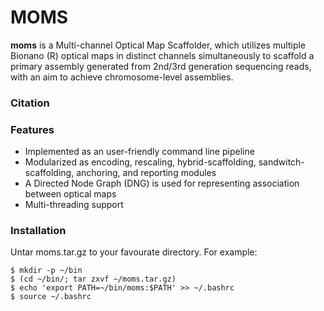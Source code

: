 MOMS
====

<b>moms</b> is a Multi-channel Optical Map Scaffolder, which utilizes multiple Bionano (R) optical maps in distinct channels simultaneously to scaffold a primary assembly generated from 2nd/3rd generation sequencing reads, with an aim to achieve chromosome-level assemblies.

### Citation

### Features
* Implemented as an user-friendly command line pipeline
* Modularized as encoding, rescaling, hybrid-scaffolding, sandwitch-scaffolding, anchoring, and reporting modules
* A Directed Node Graph (DNG) is used for representing association between optical maps
* Multi-threading support

### Installation
Untar moms.tar.gz to your favourate directory. For example:

    $ mkdir -p ~/bin
    $ (cd ~/bin/; tar zxvf ~/moms.tar.gz)
    $ echo 'export PATH=~/bin/moms:$PATH' >> ~/.bashrc
    $ source ~/.bashrc
